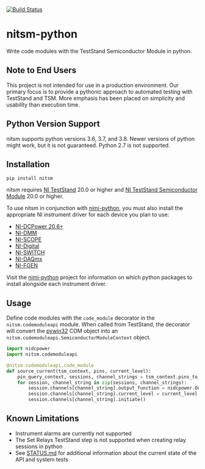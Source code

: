 [![Build Status](https://ni.visualstudio.com/DevCentral/_apis/build/status/TSM/nitsm-python-tests?branchName=main)](https://ni.visualstudio.com/DevCentral/_build/latest?definitionId=5945&branchName=main)
# nitsm-python
Write code modules with the TestStand Semiconductor Module in python.

## Note to End Users
This project is not intended for use in a production environment. Our primary focus is to provide a pythonic approach to
automated testing with TestStand and TSM. More emphasis has been placed on simplicity and usability than execution time.

## Python Version Support
nitsm supports python versions 3.6, 3.7, and 3.8. Newer versions of python might work, but it is not guaranteed. Python
2.7 is not supported.

## Installation
```
pip install nitsm
```

nitsm requires [NI TestStand](https://www.ni.com/en-us/support/downloads/software-products/download.teststand.html)
20.0 or higher and
[NI TestStand Semiconductor Module](https://www.ni.com/en-us/support/downloads/software-products/download.teststand-semiconductor-module.html)
20.0 or higher.

To use nitsm in conjunction with [nimi-python](https://github.com/ni/nimi-python), you must also install the appropriate
NI instrument driver for each device you plan to use:
  - [NI-DCPower 20.6+](https://www.ni.com/en-us/support/downloads/drivers/download.ni-dcpower.html)
  - [NI-DMM](https://www.ni.com/en-us/support/downloads/drivers/download.ni-dmm.html)
  - [NI-SCOPE](https://www.ni.com/en-us/support/downloads/drivers/download.ni-scope.html)
  - [NI-Digital](https://www.ni.com/en-us/support/downloads/drivers/download.ni-digital-pattern-driver.html)
  - [NI-SWITCH](https://www.ni.com/en-us/support/downloads/drivers/download.ni-switch.html)
  - [NI-DAQmx](https://www.ni.com/en-us/support/downloads/drivers/download.ni-daqmx.html)
  - [NI-FGEN](https://www.ni.com/en-us/support/downloads/drivers/download.ni-fgen.html)

Visit the [nimi-python](https://github.com/ni/nimi-python) project for information on which python packages to install
alongside each instrument driver.

## Usage
Define code modules with the `code_module` decorator in the `nitsm.codemoduleapi` module. When called from TestStand,
the decorator will convert the [pywin32](https://pypi.org/project/pywin32/) COM object into an
`nitsm.codemoduleapi.SemiconductorModuleContext` object.

```python
import nidcpower
import nitsm.codemoduleapi

@nitsm.codemoduleapi.code_module
def source_current(tsm_context, pins, current_level):
    pin_query_context, sessions, channel_strings = tsm_context.pins_to_nidcpower_sessions(pins)
    for session, channel_string in zip(sessions, channel_strings):
        session.channels[channel_string].output_function = nidcpower.OutputFunction.DC_CURRENT
        session.channels[channel_string].current_level = current_level
        session.channels[channel_string].initiate()
```

## Known Limitations
* Instrument alarms are currently not supported
* The Set Relays TestStand step is not supported when creating relay sessions in python 
* See [STATUS.md](https://github.com/ni/nitsm-python/blob/main/STATUS.md) for additional information about the current 
state of the API and system tests

